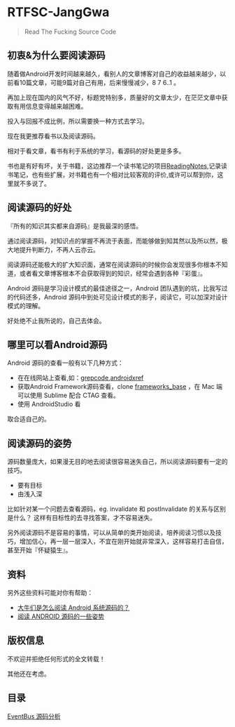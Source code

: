 # RTFSC-JangGwa

> Read The Fucking Source Code

## 初衷&为什么要阅读源码

随着做Android开发时间越来越久，看别人的文章博客对自己的收益越来越少，以前看10篇文章，可能9篇对自己有用，后来慢慢减少，8 7 6..1 。

再加上现在国内的风气不好，标题党特别多，质量好的文章太少，在茫茫文章中获取有用信息变得越来越困难。

投入与回报不成比例，所以需要换一种方式去学习。

现在我更推荐看书以及阅读源码。

相对于看文章，看书有利于系统的学习，看源码的好处更是多多。

书也是有好有坏，关于书籍，这边推荐一个读书笔记的项目[ReadingNotes](https://github.com/AlanCheen/ReadingNotes),记录读书笔记，也有些扩展，对书籍也有一个相对比较客观的评价,或许可以帮到你，这里就不多说了。

## 阅读源码的好处

『所有的知识其实都来自源码』是我最深的感悟。  

通过阅读源码，对知识点的掌握不再流于表面，而能够做到知其然以及所以然，极大地提升判断力，不再人云亦云。

阅读源码还能极大的扩大知识面，通常在阅读源码的时候你会发现很多你根本不知道，或者看文章博客根本不会获取得到的知识，经常会遇到各种『彩蛋』。

Android 源码是学习设计模式的最佳途径之一，Android 团队遇到的坑，比我写过的代码还多，Android 源码中到处可见设计模式的影子，阅读它，可以加深对设计模式的理解。  

好处绝不止我所说的，自己去体会。  

## 哪里可以看Android源码

Android 源码的查看一般有以下几种方式：

- 在在线网站上查看,如：[grepcode](http://grepcode.com/),[androidxref](http://androidxref.com/)  
- 获取Android Framework源码查看，clone [frameworks_base](https://github.com/android/platform_frameworks_base) ，在 Mac 端可以使用 Sublime 配合 CTAG 查看。  
- 使用 AndroidStudio 看

取合适自己的。

## 阅读源码的姿势

源码数量庞大，如果漫无目的地去阅读很容易迷失自己，所以阅读源码要有一定的技巧。

- 要有目标
- 由浅入深

比如针对某一个问题去查看源码，eg. invalidate 和 postInvalidate 的关系与区别是什么？
这样有目标性的去寻找答案，才不容易迷失。

另外阅读源码不是容易的事情，可以从简单的类开始阅读，培养阅读习惯以及技巧，增加信心，再一层一层深入，不宜在刚开始就非常深入，这样容易打击自信，甚至开始『怀疑猿生』。

## 资料 

另外这些资料可能对你有帮助：

- [大牛们是怎么阅读 Android 系统源码的？](https://www.zhihu.com/question/19759722)  
- [阅读 ANDROID 源码的一些姿势](http://kaedea.com/2016/02/09/android-about-source-code-how-to-read/)  

## 版权信息

不欢迎并拒绝任何形式的全文转载！ 

其他还在考虑。

## 目录

[EventBus 源码分析](./JangGwa浅谈EventBus源码.md)  
